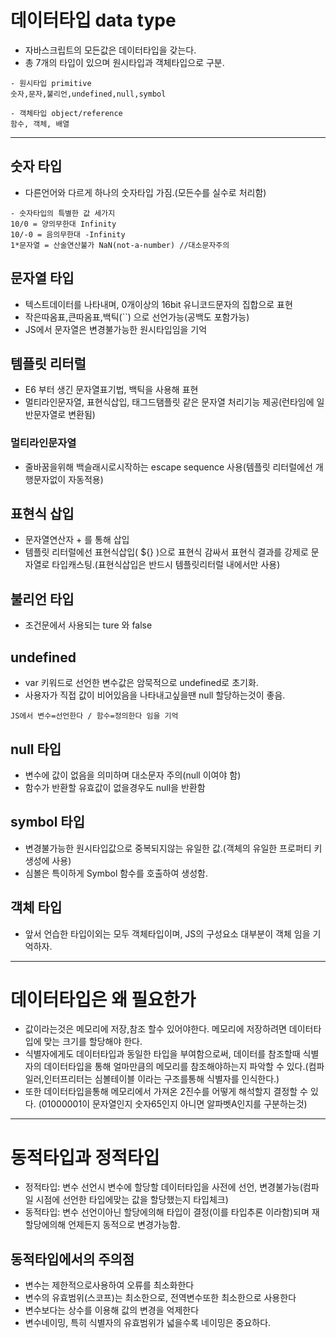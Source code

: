# 데이터타입 data type
- 자바스크립트의 모든값은 데이터타입을 갖는다.
- 총 7개의 타입이 있으며 원시타입과 객체타입으로 구분.
```
- 원시타입 primitive
숫자,문자,불리언,undefined,null,symbol

- 객체타입 object/reference
함수, 객체, 배열
```
---

## 숫자 타입
- 다른언어와 다르게 하나의 숫자타입 가짐.(모든수를 실수로 처리함)
```
- 숫자타입의 특별한 값 세가지
10/0 = 양의무한대 Infinity
10/-0 = 음의무한대 -Infinity
1*문자열 = 산술연산불가 NaN(not-a-number) //대소문자주의
```

## 문자열 타입
- 텍스트데이터를 나타내며, 0개이상의 16bit 유니코드문자의 집합으로 표현
- 작은따옴표,큰따옴표,백틱(``) 으로 선언가능(공백도 포함가능)
- JS에서 문자열은 변경불가능한 원시타입임을 기억

## 템플릿 리터럴
- E6 부터 생긴 문자열표기법, 백틱을 사용해 표현
- 멀티라인문자열, 표현식삽입, 태그드탬플릿 같은 문자열 처리기능 제공(런타임에 일반문자열로 변환됨)
### 멀티라인문자열
- 줄바꿈을위해 백슬래시로시작하는 escape sequence 사용(템플릿 리터럴에선 개행문자없이 자동적용)

## 표현식 삽입
- 문자열연산자 + 를 통해 삽입
- 템플릿 리터럴에선 표현식삽입( ${} )으로 표현식 감싸서 표현식 결과를 강제로 문자열로 타입캐스팅.(표현식삽입은 반드시 템플릿리터럴 내에서만 사용)

## 불리언 타입
- 조건문에서 사용되는 ture 와 false

## undefined
- var 키워드로 선언한 변수값은 암묵적으로 undefined로 초기화.
- 사용자가 직접 값이 비어있음을 나타내고싶을땐 null 할당하는것이 좋음.
```
JS에서 변수=선언한다 / 함수=정의한다 임을 기억
```

## null 타입
- 변수에 값이 없음을 의미하며 대소문자 주의(null 이여야 함)
- 함수가 반환할 유효값이 없을경우도 null을 반환함

## symbol 타입
- 변경불가능한 원시타입값으로 중복되지않는 유일한 값.(객체의 유일한 프로퍼티 키 생성에 사용)
- 심볼은 특이하게 Symbol 함수를 호출하여 생성함.

## 객체 타입
- 앞서 언습한 타입이외는 모두 객체타입이며, JS의 구성요소 대부분이 객체 임을 기억하자.

---

# 데이터타입은 왜 필요한가

- 값이라는것은 메모리에 저장,참조 할수 있어야한다. 메모리에 저장하려면 데이터타입에 맞는 크기를 할당해야 한다.
- 식별자에게도 데이터타입과 동일한 타입을 부여함으로써, 데이터를 참조할때 식별자의 데이터타입을 통해 얼마만큼의 메모리를 참조해야하는지 파악할 수 있다.(컴파일러,인터프리터는 심볼테이블 이라는 구조를통해 식별자를 인식한다.)
- 또한 데이터타입을통해 메모리에서 가져온 2진수를 어떻게 해석할지 결정할 수 있다. (01000001이 문자열인지 숫자65인지 아니면 알파벳A인지를 구분하는것)

---

# 동적타입과 정적타입
- 정적타입: 변수 선언시 변수에 할당할 데이터타입을 사전에 선언, 변경불가능(컴파일 시점에 선언한 타입에맞는 값을 할당했는지 타입체크)
- 동적타입: 변수 선언이아닌 할당에의해 타입이 결정(이를 타입추론 이라함)되며 재할당에의해 언제든지 동적으로 변경가능함.

## 동적타입에서의 주의점
- 변수는 제한적으로사용하여 오류를 최소화한다
- 변수의 유효범위(스코프)는 최소한으로, 전역변수또한 최소한으로 사용한다
- 변수보다는 상수를 이용해 값의 변경을 억제한다
- 변수네이밍, 특히 식별자의 유효범위가 넓을수록 네이밍은 중요하다.